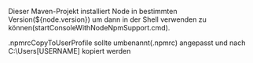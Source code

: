 Dieser Maven-Projekt installiert Node in bestimmten Version(${node.version}) um dann in der Shell verwenden zu können(startConsoleWithNodeNpmSupport.cmd).

.npmrcCopyToUserProfile sollte umbenannt(.npmrc) angepasst und nach C:\Users\[USERNAME] kopiert werden
